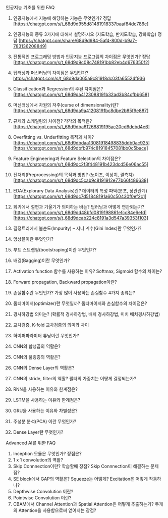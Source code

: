 인공지능 기초를 위한 FAQ

1. 인공지능에서 지능에 해당하는 기능은 무엇인가?
정답 [https://chatgpt.com/s/t_68d9d955d81481918337baaf84dc786c]

2. 인공지능의 종류 3가지에 대해서 설명하시오 (지도학습, 반지도학습, 강화학습)
정답 [https://chatgpt.com/share/68d9d984-5af4-800d-b9a7-783136208849]

3. 전통적인 프로그래밍 방법과 인공지능 프로그램의 차이점은 무엇인가?
정답 [https://chatgpt.com/s/t_68d9d9c08c748191bb82eb4d676350f2]
   
5. 딥러닝과 머신러닝의 차이점은 무엇인가?
https://chatgpt.com/s/t_68d9da065a9c81918dc03fa65524f936
   
6. Classification과 Regression의 주된 차이점은?
[https://chatgpt.com/s/t_68d9da4123088191b32ad3b84cfbb658]
   
7. 머신러닝에서 차원의 저주(curse of dimensionality)란?
[https://chatgpt.com/s/t_68d9da9a41208191bc8dbe2b85f9e887]

8. 규제와 스케일링의 차이점? 각각의 목적은?
[https://chatgpt.com/s/t_68d9dba61268819195ac20cd6debd4e6]

9. Overfitting vs. Underfitting 목적과 차이?
[https://chatgpt.com/s/t_68d9dbdaa13081918498835ddb0ac925]
[https://chatgpt.com/s/t_68d9dbfb974c81918457081bb0c5bace]
    
10. Feature Engineering과 Feature Selection의 차이점은?
[https://chatgpt.com/s/t_68d9dc2f3f448191b423dcd56e06ac55]

11. 전처리(Preprocessing)의 목적과 방법? (노이즈, 이상치, 결측치)
[https://chatgpt.com/s/t_68d9dc5cab9c8191912e77b66f486638]

12. EDA(Explorary Data Analysis)란? 데이터의 특성 파악(분포, 상관관계)
[https://chatgpt.com/s/t_68d9dc7d51848191a60c50430f0ef2c1]

13. 회귀에서 절편과 기울기가 의미하는 바는? 딥러닝과 어떻게 연관되는가?
[https://chatgpt.com/s/t_68d9dd48bfd0819198861efcc84e6efd]
[https://chatgpt.com/s/t_68d9dcab224c8191a3d547a39353f103]



14. 결정트리에서  불순도(Impurity) – 지니 계수(Gini Index)란 무엇인가?


15. 앙상블이란 무엇인가?

16. 부트 스트랩핑(bootstraping)이란 무엇인가?

17. 배깅(Bagging)이란 무엇인가?


23. Activation function 함수를 사용하는 이유? Softmax, Sigmoid 함수의 차이는? 
24. Forward propagation, Backward propagation이란?
25. 손실함수란 무엇인가? 가장 많이 사용하는 손실함수 4가지 종류는?
26. 옵티마이저(optimizer)란 무엇일까? 옵티마이저와 손실함수의 차이점은?
27. 경사하강법 의미는? (확률적 경사하강법, 배치 경사하강법, 미치 배치경사하강법)
28. 교차검증, K-fold 교차검증의 의미와 차이
29. 하이퍼파라미터 튜닝이란 무엇인가?
30. CNN의 합성곱의 역활은?
31. CNN의 풀링층의 역활은?
32. CNN의 Dense Layer의 역활은?
33. CNN의 stride, filter의 역활? 필터의 가중치는 어떻게 결정되는가?
34. RNN을 사용하는 이유와 한계점은?
35. LSTM을 사용하는 이유와 한계점은?
36. GRU을 사용하는 이유와 차별성은?

41. 주성분 분석(PCA) 이란 무엇인가?
42. Dense Layer란 무엇인가?


 Advanced AI를 위한 FAQ

1. Inception 모듈은 무엇인가? 장점은?
2. 1 x 1 convolution의 역활?
3. Skip Connnection이란? 학습할때 장점? Skip Connnection이 해결하는 문제점?
4. SE block에서 GAP의 역활은? Squeeze는 어떻게? Excitation은 어떻게 작동하나?
5. Depthwise Convolution 이란?
6. Pointwise Convolution 이란?
7. CBAM에서 Channel Attention과 Spatial Attention은 어떻게 추출하는가? 두개의 Attention을 사용함으로써 얻어지는 장점? 
   
